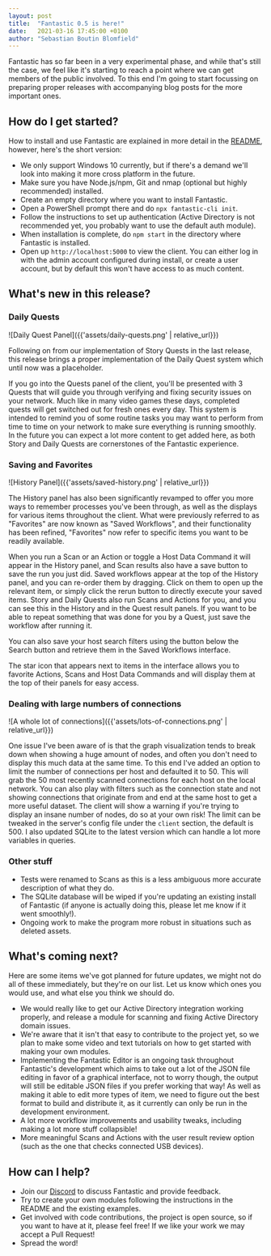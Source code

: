 ```yaml
---
layout: post
title:  "Fantastic 0.5 is here!"
date:   2021-03-16 17:45:00 +0100
author: "Sebastian Boutin Blomfield"
---
```


Fantastic has so far been in a very experimental phase, and while that's still the case, we feel like it's starting to reach a point where we can get members of the public involved. To this end I'm going to start focussing on preparing proper releases with accompanying blog posts for the more important ones.

## How do I get started? ##

How to install and use Fantastic are explained in more detail in the [README](https://github.com/InfoSecInnovations/project-fantastic/blob/master/README.md), however, here's the short version:
- We only support Windows 10 currently, but if there's a demand we'll look into making it more cross platform in the future.
- Make sure you have Node.js/npm, Git and nmap (optional but highly recommended) installed.
- Create an empty directory where you want to install Fantastic.
- Open a PowerShell prompt there and do `npx fantastic-cli init`.
- Follow the instructions to set up authentication (Active Directory is not recommended yet, you probably want to use the default auth module).
- When installation is complete, do `npm start` in the directory where Fantastic is installed.
- Open up `http://localhost:5000` to view the client. You can either log in with the admin account configured during install, or create a user account, but by default this won't have access to as much content.

## What's new in this release? ##

### Daily Quests ###

![Daily Quest Panel]({{'assets/daily-quests.png' | relative_url}})

Following on from our implementation of Story Quests in the last release, this release brings a proper implementation of the Daily Quest system which until now was a placeholder.

If you go into the Quests panel of the client, you'll be presented with 3 Quests that will guide you through verifying and fixing security issues on your network. Much like in many video games these days, completed quests will get switched out for fresh ones every day. This system is intended to remind you of some routine tasks you may want to perform from time to time on your network to make sure everything is running smoothly. In the future you can expect a lot more content to get added here, as both Story and Daily Quests are cornerstones of the Fantastic experience.

### Saving and Favorites ###

![History Panel]({{'assets/saved-history.png' | relative_url}})

The History panel has also been significantly revamped to offer you more ways to remember processes you've been through, as well as the displays for various items throughout the client. What were previously referred to as "Favorites" are now known as "Saved Workflows", and their functionality has been refined, "Favorites" now refer to specific items you want to be readily available.

When you run a Scan or an Action or toggle a Host Data Command it will appear in the History panel, and Scan results also have a save button to save the run you just did. Saved workflows appear at the top of the History panel, and you can re-order them by dragging. Click on them to open up the relevant item, or simply click the rerun button to directly execute your saved items. Story and Daily Quests also run Scans and Actions for you, and you can see this in the History and in the Quest result panels. If you want to be able to repeat something that was done for you by a Quest, just save the workflow after running it.

You can also save your host search filters using the button below the Search button and retrieve them in the Saved Workflows interface.

The star icon that appears next to items in the interface allows you to favorite Actions, Scans and Host Data Commands and will display them at the top of their panels for easy access.

### Dealing with large numbers of connections ###

![A whole lot of connections]({{'assets/lots-of-connections.png' | relative_url}})

One issue I've been aware of is that the graph visualization tends to break down when showing a huge amount of nodes, and often you don't need to display this much data at the same time. To this end I've added an option to limit the number of connections per host and defaulted it to 50. This will grab the 50 most recently scanned connections for each host on the local network. You can also play with filters such as the connection state and not showing connections that originate from and end at the same host to get a more useful dataset. The client will show a warning if you're trying to display an insane number of nodes, do so at your own risk! The limit can be tweaked in the server's config file under the `client` section, the default is 500. I also updated SQLite to the latest version which can handle a lot more variables in queries.

### Other stuff ###

- Tests were renamed to Scans as this is a less ambiguous more accurate description of what they do.
- The SQLite database will be wiped if you're updating an existing install of Fantastic (if anyone is actually doing this, please let me know if it went smoothly!).
- Ongoing work to make the program more robust in situations such as deleted assets.

## What's coming next? ##

Here are some items we've got planned for future updates, we might not do all of these immediately, but they're on our list. Let us know which ones you would use, and what else you think we should do.

- We would really like to get our Active Directory integration working properly, and release a module for scanning and fixing Active Directory domain issues.
- We're aware that it isn't that easy to contribute to the project yet, so we plan to make some video and text tutorials on how to get started with making your own modules.
- Implementing the Fantastic Editor is an ongoing task throughout Fantastic's development which aims to take out a lot of the JSON file editing in favor of a graphical interface, not to worry though, the output will still be editable JSON files if you prefer working that way! As well as making it able to edit more types of item, we need to figure out the best format to build and distribute it, as it currently can only be run in the development environment.
- A lot more workflow improvements and usability tweaks, including making a lot more stuff collapsible!
- More meaningful Scans and Actions with the user result review option (such as the one that checks connected USB devices).

## How can I help? ##

- Join our [Discord](https://discord.gg/JBVQF6tjzc) to discuss Fantastic and provide feedback.
- Try to create your own modules following the instructions in the README and the existing examples.
- Get involved with code contributions, the project is open source, so if you want to have at it, please feel free! If we like your work we may accept a Pull Request!
- Spread the word!